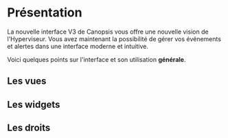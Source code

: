 #  Présentation

La nouvelle interface V3 de Canopsis vous offre une nouvelle vision de l'Hyperviseur. Vous avez maintenant la possibilité de gérer vos événements et alertes dans une interface moderne et intuitive.  

Voici quelques points sur l'interface et son utilisation **générale**.

## Les vues

## Les widgets

## Les droits
